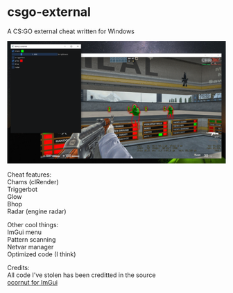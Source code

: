 # csgo-external

A CS:GO external cheat written for Windows

![Screenshot](screenshot.png)

Cheat features: <br>
Chams (clRender) <br>
Triggerbot <br>
Glow <br>
Bhop <br>
Radar (engine radar)

Other cool things: <br>
ImGui menu <br>
Pattern scanning <br>
Netvar manager <br>
Optimized code (I think)

Credits: <br>
All code I've stolen has been creditted in the source <br>
[ocornut for ImGui](https://github.com/ocornut/imgui)
